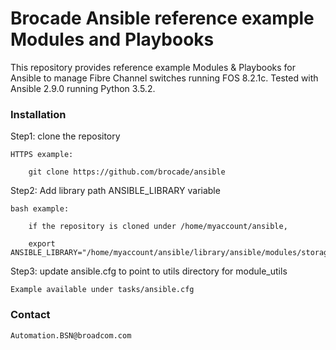 Brocade Ansible reference example Modules and Playbooks
=======

This repository provides reference example Modules & Playbooks for Ansible
to manage Fibre Channel switches running FOS 8.2.1c. Tested with Ansible
2.9.0 running Python 3.5.2.

### Installation ###

Step1: clone the repository

    HTTPS example:

        git clone https://github.com/brocade/ansible

Step2: Add library path ANSIBLE_LIBRARY variable

    bash example:

        if the repository is cloned under /home/myaccount/ansible,

        export ANSIBLE_LIBRARY="/home/myaccount/ansible/library/ansible/modules/storage/brocade"

Step3: update ansible.cfg to point to utils directory for module_utils

    Example available under tasks/ansible.cfg

### Contact ###

    Automation.BSN@broadcom.com
